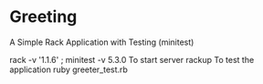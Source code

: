 Greeting
========

A Simple Rack Application with Testing (minitest)

rack -v '1.1.6' ; minitest -v 5.3.0
To start server rackup
To test the application ruby greeter_test.rb
